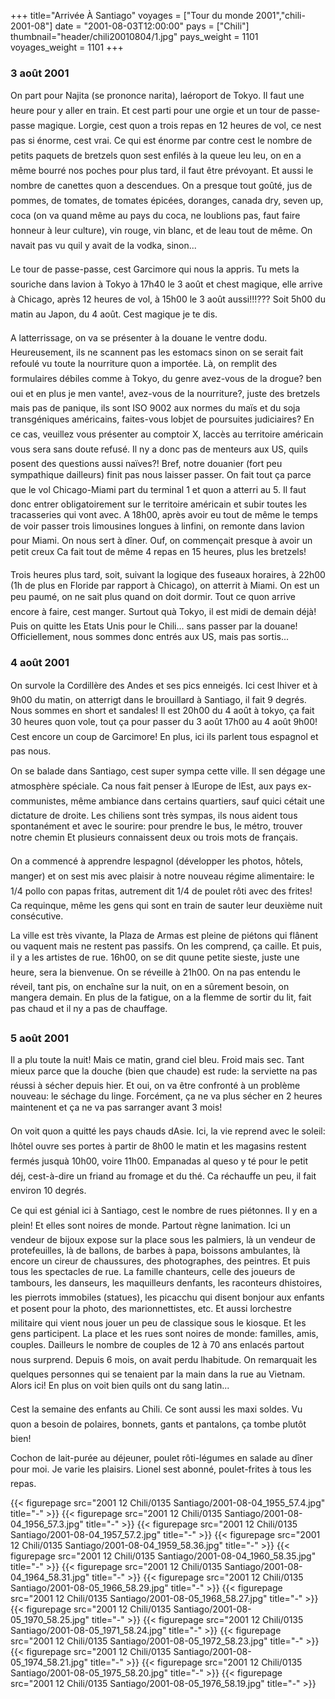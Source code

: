 +++
title="Arrivée À Santiago"
voyages = ["Tour du monde 2001","chili-2001-08"]
date = "2001-08-03T12:00:00"
pays = ["Chili"]
thumbnail="header/chili20010804/1.jpg"
pays_weight = 1101
voyages_weight = 1101
+++
### 3 août 2001

On part pour Najita (se prononce narita), laéroport de Tokyo. Il faut une 
heure pour y aller en train. Et cest parti pour une orgie et un tour de passe-passe 
magique. Lorgie, cest quon a trois repas en 12 heures de vol, ce nest pas 
si énorme, cest vrai. Ce qui est énorme par contre cest le nombre de petits 
paquets de bretzels quon sest enfilés à la queue leu leu, on en a même bourré 
nos poches pour plus tard, il faut être prévoyant. Et aussi le nombre de canettes 
quon a descendues. On a presque tout goûté, jus de pommes, de tomates, de tomates 
épicées, doranges, canada dry, seven up, coca (on va quand même au pays du 
coca, ne loublions pas, faut faire honneur à leur culture), vin rouge, vin 
blanc, et de leau tout de même. On navait pas vu quil y avait de la vodka, 
sinon...

Le tour de passe-passe, cest Garcimore qui nous la appris. Tu mets la souriche 
dans lavion à Tokyo à 17h40 le 3 août et chest magique, elle arrive à Chicago, 
après 12 heures de vol, à 15h00 le 3 août aussi!!!??? Soit 5h00 du matin au 
Japon, du 4 août. Cest magique je te dis.

A latterrissage, on va se présenter à la douane le ventre dodu. Heureusement, 
ils ne scannent pas les estomacs sinon on se serait fait refoulé vu toute la 
nourriture quon a importée. Là, on remplit des formulaires débiles comme à 
Tokyo, du genre avez-vous de la drogue? ben oui et en plus je men vante!, 
avez-vous de la nourriture?, juste des bretzels mais pas de panique, ils 
sont ISO 9002 aux normes du maïs et du soja transgéniques américains, faites-vous 
lobjet de poursuites judiciaires? En ce cas, veuillez vous présenter au comptoir 
X, laccès au territoire américain vous sera sans doute refusé. Il ny a donc 
pas de menteurs aux US, quils posent des questions aussi naïves?! Bref, notre 
douanier (fort peu sympathique dailleurs) finit pas nous laisser passer. On 
fait tout ça parce que le vol Chicago-Miami part du terminal 1 et quon a atterri 
au 5. Il faut donc entrer obligatoirement sur le territoire américain et subir 
toutes les tracasseries qui vont avec. A 18h00, après avoir eu tout de même 
le temps de voir passer trois limousines longues à linfini, on remonte dans 
lavion pour Miami. On nous sert à dîner. Ouf, on commençait presque à avoir 
un petit creux Ca fait tout de même 4 repas en 15 heures, plus les bretzels!

Trois heures plus tard, soit, suivant la logique des fuseaux horaires, à 22h00 
(1h de plus en Floride par rapport à Chicago), on atterrit à Miami. On est un 
peu paumé, on ne sait plus quand on doit dormir. Tout ce quon arrive encore 
à faire, cest manger. Surtout quà Tokyo, il est midi de demain déjà! Puis 
on quitte les Etats Unis pour le Chili... sans passer par la douane! Officiellement, 
nous sommes donc entrés aux US, mais pas sortis...

### 4 août 2001

On survole la Cordillère des Andes et ses pics enneigés. Ici cest lhiver 
et à 9h00 du matin, on atterrigt dans le brouillard à Santiago, il fait 9 degrés. 
Nous sommes en short et sandales! Il est 20h00 du 4 août à tokyo, ça fait 30 
heures quon vole, tout ça pour passer du 3 août 17h00 au 4 août 9h00! Cest 
encore un coup de Garcimore! En plus, ici ils parlent tous espagnol et pas nous.

On se balade dans Santiago, cest super sympa cette ville. Il sen dégage une 
atmosphère spéciale. Ca nous fait penser à lEurope de lEst, aux pays ex-communistes, 
même ambiance dans certains quartiers, sauf quici cétait une dictature de 
droite. Les chiliens sont très sympas, ils nous aident tous spontanément et 
avec le sourire: pour prendre le bus, le métro, trouver notre chemin Et plusieurs 
connaissent deux ou trois mots de français. 

On a commencé à apprendre lespagnol (développer les photos, hôtels, manger) 
et on sest mis avec plaisir à notre nouveau régime alimentaire: le 1/4 pollo 
con papas fritas, autrement dit 1/4 de poulet rôti avec des frites! Ca requinque, 
même les gens qui sont en train de sauter leur deuxième nuit consécutive. 

La ville est très vivante, la Plaza de Armas est pleine de piétons qui flânent 
ou vaquent mais ne restent pas passifs. On les comprend, ça caille. Et puis, 
il y a les artistes de rue. 16h00, on se dit quune petite sieste, juste une 
heure, sera la bienvenue. On se réveille à 21h00. On na pas entendu le réveil, 
tant pis, on enchaîne sur la nuit, on en a sûrement besoin, on mangera demain. 
En plus de la fatigue, on a la flemme de sortir du lit, fait pas chaud et il 
ny a pas de chauffage. 

### 5 août 2001

Il a plu toute la nuit! Mais ce matin, grand ciel bleu. Froid mais sec. Tant 
mieux parce que la douche (bien que chaude) est rude: la serviette na pas réussi 
à sécher depuis hier. Et oui, on va être confronté à un problème nouveau: le 
séchage du linge. Forcément, ça ne va plus sécher en 2 heures maintenent et 
ça ne va pas sarranger avant 3 mois!

On voit quon a quitté les pays chauds dAsie. Ici, la vie reprend avec le 
soleil: lhôtel ouvre ses portes à partir de 8h00 le matin et les magasins restent 
fermés jusquà 10h00, voire 11h00. Empanadas al queso y té pour le petit déj, 
cest-à-dire un friand au fromage et du thé. Ca réchauffe un peu, il fait environ 
10 degrés.

Ce qui est génial ici à Santiago, cest le nombre de rues piétonnes. Il y en 
a plein! Et elles sont noires de monde. Partout règne lanimation. Ici un vendeur 
de bijoux expose sur la place sous les palmiers, là un vendeur de protefeuilles, 
là de ballons, de barbes à papa, boissons ambulantes, là encore un cireur de 
chaussures, des photographes, des peintres. Et puis tous les spectacles de rue. 
La famille chanteurs, celle des joueurs de tambours, les danseurs, les maquilleurs 
denfants, les raconteurs dhistoires, les pierrots immobiles (statues), les 
picacchu qui disent bonjour aux enfants et posent pour la photo, des marionnettistes, 
etc. Et aussi lorchestre militaire qui vient nous jouer un peu de classique 
sous le kiosque. Et les gens participent. La place et les rues sont noires de 
monde: familles, amis, couples. Dailleurs le nombre de couples de 12 à 70 ans 
enlacés partout nous surprend. Depuis 6 mois, on avait perdu lhabitude. On 
remarquait les quelques personnes qui se tenaient par la main dans la rue au 
Vietnam. Alors ici! En plus on voit bien quils ont du sang latin...

Cest la semaine des enfants au Chili. Ce sont aussi les maxi soldes. Vu quon 
a besoin de polaires, bonnets, gants et pantalons, ça tombe plutôt bien! 

Cochon de lait-purée au déjeuner, poulet rôti-légumes en salade au dîner pour 
moi. Je varie les plaisirs. Lionel sest abonné, poulet-frites à tous les repas.


<div id="TOTO">{{< figurepage src="2001 12 Chili/0135 Santiago/2001-08-04_1955_57.4.jpg" title="-"  >}}
{{< figurepage src="2001 12 Chili/0135 Santiago/2001-08-04_1956_57.3.jpg" title="-"  >}}
{{< figurepage src="2001 12 Chili/0135 Santiago/2001-08-04_1957_57.2.jpg" title="-"  >}}
{{< figurepage src="2001 12 Chili/0135 Santiago/2001-08-04_1959_58.36.jpg" title="-"  >}}
{{< figurepage src="2001 12 Chili/0135 Santiago/2001-08-04_1960_58.35.jpg" title="-"  >}}
{{< figurepage src="2001 12 Chili/0135 Santiago/2001-08-04_1964_58.31.jpg" title="-"  >}}
{{< figurepage src="2001 12 Chili/0135 Santiago/2001-08-05_1966_58.29.jpg" title="-"  >}}
{{< figurepage src="2001 12 Chili/0135 Santiago/2001-08-05_1968_58.27.jpg" title="-"  >}}
{{< figurepage src="2001 12 Chili/0135 Santiago/2001-08-05_1970_58.25.jpg" title="-"  >}}
{{< figurepage src="2001 12 Chili/0135 Santiago/2001-08-05_1971_58.24.jpg" title="-"  >}}
{{< figurepage src="2001 12 Chili/0135 Santiago/2001-08-05_1972_58.23.jpg" title="-"  >}}
{{< figurepage src="2001 12 Chili/0135 Santiago/2001-08-05_1974_58.21.jpg" title="-"  >}}
{{< figurepage src="2001 12 Chili/0135 Santiago/2001-08-05_1975_58.20.jpg" title="-"  >}}
{{< figurepage src="2001 12 Chili/0135 Santiago/2001-08-05_1976_58.19.jpg" title="-"  >}}
</DIV>

